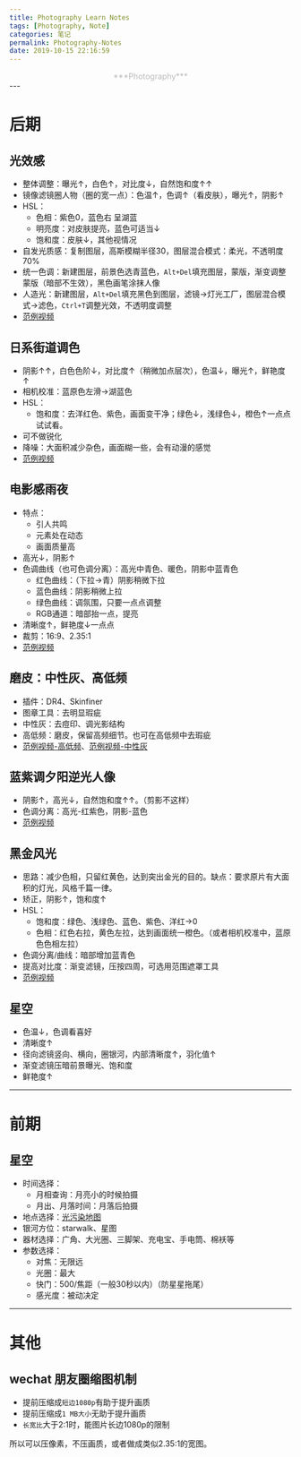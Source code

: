 ```yaml
---
title: Photography Learn Notes
tags: [Photography, Note]
categories: 笔记
permalink: Photography-Notes
date: 2019-10-15 22:16:59
---
```

<center> <font color="#bababa">***Photography***</font><br/> </center>
<!--more-->
---

# 后期  

## 光效感  

- 整体调整：曝光↑，白色↑，对比度↓，自然饱和度↑↑
- 镜像滤镜圈人物（圈的宽一点）：色温↑，色调↑（看皮肤），曝光↑，阴影↑
- HSL：
    + 色相：紫色0，蓝色右 呈湖蓝
    + 明亮度：对皮肤提亮，蓝色可适当↓
    + 饱和度：皮肤↓，其他视情况
- 自发光质感：复制图层，高斯模糊半径30，图层混合模式：柔光，不透明度70%
- 统一色调：新建图层，前景色选青蓝色，`Alt+Del`填充图层，蒙版，渐变调整蒙版（暗部不生效），黑色画笔涂抹人像
- 人造光：新建图层，`Alt+Del`填充黑色到图层，滤镜→灯光工厂，图层混合模式→滤色，`Ctrl+T`调整光效，不透明度调整
- [范例视频](https://www.bilibili.com/video/av11673847)

## 日系街道调色  

- 阴影↑↑，白色色阶↓，对比度↑（稍微加点层次），色温↓，曝光↑，鲜艳度↑
- 相机校准：蓝原色左滑→湖蓝色
- HSL：
    + 饱和度：去洋红色、紫色，画面变干净；绿色↓，浅绿色↓，橙色↑一点点试试看。
- 可不做锐化
- 降噪：大面积减少杂色，画面糊一些，会有动漫的感觉
- [范例视频](https://www.bilibili.com/video/av15448962)

## 电影感雨夜  

- 特点：
    + 引人共鸣
    + 元素处在动态
    + 画面质量高
- 高光↓，阴影↑
- 色调曲线（也可色调分离）：高光中青色、暖色，阴影中蓝青色
    + 红色曲线：（下拉→青）阴影稍微下拉
    + 蓝色曲线：阴影稍微上拉
    + 绿色曲线：调氛围，只要一点点调整
    + RGB通道：暗部抬一点，提亮
- 清晰度↑，鲜艳度↓一点点
- 裁剪：16:9、2.35:1
- [范例视频](https://www.bilibili.com/video/av59461978)

## 磨皮：中性灰、高低频  

- 插件：DR4、Skinfiner
- 图章工具：去明显瑕疵
- 中性灰：去痘印、调光影结构
- 高低频：磨皮，保留高频细节。也可在高低频中去瑕疵
- [范例视频-高低频](https://www.bilibili.com/video/av61448879)、[范例视频-中性灰](https://www.bilibili.com/video/av55985443)

## 蓝紫调夕阳逆光人像  

- 阴影↑，高光↓，自然饱和度↑↑。（剪影不这样）
- 色调分离：高光-红紫色，阴影-蓝色
- [范例视频](https://www.bilibili.com/video/av47883922)

## 黑金风光  

- 思路：减少色相，只留红黄色，达到突出金光的目的。缺点：要求原片有大面积的灯光，风格千篇一律。
- 矫正，阴影↑，饱和度↑
- HSL：
    + 饱和度：绿色、浅绿色、蓝色、紫色、洋红→0
    + 色相：红色右拉，黄色左拉，达到画面统一橙色。（或者相机校准中，蓝原色色相左拉）
- 色调分离/曲线：暗部增加蓝青色
- 提高对比度：渐变滤镜，压按四周，可选用范围遮罩工具
- [范例视频](https://www.bilibili.com/video/av38447794)

## 星空  

- 色温↓，色调看喜好
- 清晰度↑
- 径向滤镜竖向、横向，圈银河，内部清晰度↑，羽化值↑
- 渐变滤镜压暗前景曝光、饱和度
- 鲜艳度↑

---

# 前期  

## 星空  

- 时间选择：
    + 月相查询：月亮小的时候拍摄
    + 月出、月落时间：月落后拍摄
- 地点选择：[光污染地图](https://www.lightpollutionmap.info)
- 银河方位：starwalk、星图
- 器材选择：广角、大光圈、三脚架、充电宝、手电筒、棉袄等
- 参数选择：
    + 对焦：无限远
    + 光圈：最大
    + 快门：500/焦距（一般30秒以内）（防星星拖尾）
    + 感光度：被动决定

---

# 其他  

## wechat 朋友圈缩图机制

- 提前压缩成`短边1080p`有助于提升画质
- 提前压缩成`1 MB大小`无助于提升画质
- `长宽比`大于2:1时，能图片长边1080p的限制

所以可以压像素，不压画质，或者做成类似2.35:1的宽图。
